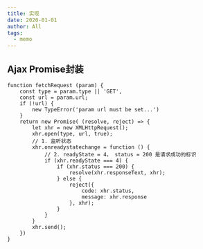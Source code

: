 ```yaml
---
title: 实现
date: 2020-01-01
author: All
tags: 
  - memo
---
```


## Ajax Promise封装

    function fetchRequest (param) {
        const type = param.type || 'GET',
        const url = param.url;
        if (!url) {
            new TypeError('param url must be set...')
        }
        return new Promise( (resolve, reject) => {
            let xhr = new XMLHttpRequest();
            xhr.open(type, url, true);
            // 1. 监听状态
            xhr.onreadystatechange = function () {
                // 2. readyState = 4， status = 200 是请求成功的标识
                if (xhr.readyState === 4) {
                    if (xhr.status === 200) {
                        resolve(xhr.responseText, xhr);
                    } else {
                        reject({
                            code: xhr.status, 
                            message: xhr.response 
                        }, xhr);
                    }
                }
            }
            xhr.send();
        })
    }